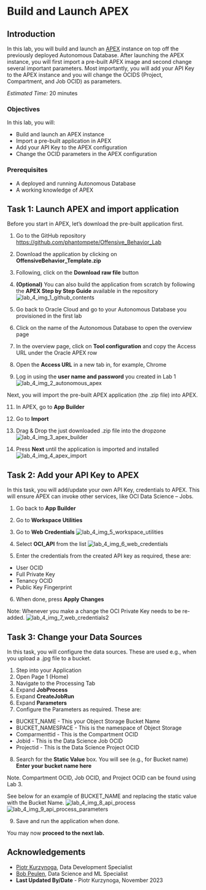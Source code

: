 # Build and Launch APEX

## Introduction

In this lab, you will build and launch an [APEX](https://apex.oracle.com/en/) instance on top off the previously deployed Autonomous Database. After launching the APEX instance, you will first import a pre-built APEX image and second change several important parameters. Most importantly, you will add your API Key to the APEX instance and you will change the OCIDS (Project, Compartment, and Job OCID) as parameters.

*Estimated Time:* 20 minutes

### Objectives

In this lab, you will:
* Build and launch an APEX instance
* Import a pre-built application in APEX
* Add your API Key to the APEX configuration
* Change the OCID parameters in the APEX configuration

### Prerequisites

* A deployed and running Autonomous Database
* A working knowledge of APEX


## Task 1: Launch APEX and import application

Before you start in APEX, let’s download the pre-built application first.
1. Go to the GitHub repository https://github.com/phantompete/Offensive_Behavior_Lab
2. Download the application by clicking on **OffensiveBehavior_Template.zip**
3. Following, click on the **Download raw file** button
4. **(Optional)** You can also build the application from scratch by following the **APEX Step by Step Guide** available in the repository
  ![lab_4_img_1_github_contents](images/lab_4_img_1_github_contents.JPG)


4. Go back to Oracle Cloud and go to your Autonomous Database you provisioned in the first lab
5. Click on the name of the Autonomous Database to open the overview page
6. In the overview page, click on **Tool configuration** and copy the Access URL under the Oracle APEX row
7. Open the **Access URL** in a new tab in, for example, Chrome
8. Log in using the **user name and password** you created in Lab 1
  ![lab_4_img_2_autonomous_apex](images/lab_4_img_2_autonomous_apex.JPG)

Next, you will import the pre-built APEX application (the .zip file) into APEX.

11.	In APEX, go to **App Builder**
12.	Go to **Import**
13.	Drag & Drop the just downloaded .zip file into the dropzone
    ![lab_4_img_3_apex_builder](images/lab_4_img_3_apex_builder.JPG)
   	
15.	Press **Next** until the application is imported and installed
    ![lab_4_img_4_apex_import](images/lab_4_img_4_apex_import.JPG)

## Task 2: Add your API Key to APEX

In this task, you will add/update your own API Key, credentials to APEX. This will ensure APEX can invoke other services, like OCI Data Science – Jobs.

1. Go back to **App Builder**
2. Go to **Workspace Utilities**
3. Go to **Web Credentials**
  ![lab_4_img_5_workspace_utilities](images/lab_4_img_5_workspace_utilities.JPG)
  
4. Select **OCI_API** from the list
  ![lab_4_img_6_web_credentials](images/lab_4_img_6_web_credentials1.JPG)

5. Enter the credentials from the created API key as required, these are:
  * User OCID
  * Full Private Key
  * Tenancy OCID
  * Public Key Fingerprint

6.	When done, press **Apply Changes**

Note: Whenever you make a change the OCI Private Key needs to be re-added.
![lab_4_img_7_web_credentials2](images/lab_4_img_7_web_credentials2.JPG)

## Task 3: Change your Data Sources

In this task, you will configure the data sources. These are used e.g., when you upload a .jpg file to a bucket.

1.	Step into your Application
2.	Open Page 1 (Home) 
3.	Navigate to the Processing Tab
4.	Expand **JobProcess**
5.	Expand **CreateJobRun**
6.	Expand **Parameters**
7.	Configure the Parameters as required. These are:
  * BUCKET_NAME - This your Object Storage Bucket Name
  * BUCKET_NAMESPACE - This is the namespace of Object Storage
  * Comparmenttid - This is the Compartment OCID
  * Jobid - This is the Data Science Job OCID
  * Projectid - This is the Data Science Project OCID

8. Search for the **Static Value** box. You will see (e.g., for Bucket name) **Enter your bucket name here**

  Note. Compartment OCID, Job OCID, and Project OCID can be found using Lab 3.

See below for an example of BUCKET_NAME and replacing the static value with the Bucket Name.
  ![lab_4_img_8_api_process](images/lab_4_img_8_api_process.JPG)
  ![lab_4_img_9_api_process_parameters](images/lab_4_img_9_api_process_parameters.JPG)

9.	Save and run the application when done.

You may now **proceed to the next lab.**

## Acknowledgements
* [Piotr Kurzynoga](https://www.linkedin.com/in/piotr-kurzynoga/), Data Development Specialist
* [Bob Peulen](https://www.linkedin.com/in/bobpeulen/), Data Science and ML Specialist
* **Last Updated By/Date** - Piotr Kurzynoga, November 2023
